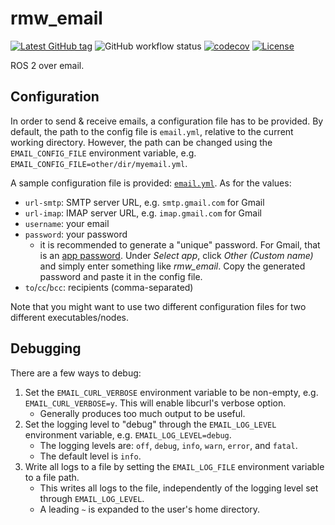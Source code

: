 # rmw_email

[![Latest GitHub tag](https://img.shields.io/github/v/tag/christophebedard/rmw_email?sort=semver&label=v)](https://github.com/christophebedard/rmw_email/tags)
![GitHub workflow status](https://github.com/christophebedard/rmw_email/workflows/Test/badge.svg)
[![codecov](https://codecov.io/gh/christophebedard/rmw_email/branch/master/graph/badge.svg?token=20FSAUKMDB)](https://codecov.io/gh/christophebedard/rmw_email)
[![License](https://img.shields.io/github/license/christophebedard/rmw_email)](https://github.com/christophebedard/rmw_email/blob/master/LICENSE)

ROS 2 over email.

## Configuration

In order to send & receive emails, a configuration file has to be provided.
By default, the path to the config file is `email.yml`, relative to the current working directory.
However, the path can be changed using the `EMAIL_CONFIG_FILE` environment variable, e.g. `EMAIL_CONFIG_FILE=other/dir/myemail.yml`.

A sample configuration file is provided: [`email.yml`](./email/email.yml).
As for the values:

   * `url-smtp`: SMTP server URL, e.g. `smtp.gmail.com` for Gmail
   * `url-imap`: IMAP server URL, e.g. `imap.gmail.com` for Gmail
   * `username`: your email
   * `password`: your password
      * it is recommended to generate a "unique" password. For Gmail, that is an [app password](https://myaccount.google.com/apppasswords). Under *Select app*, click *Other (Custom name)* and simply enter something like *rmw_email*. Copy the generated password and paste it in the config file.
   * `to`/`cc`/`bcc`: recipients (comma-separated)

Note that you might want to use two different configuration files for two different executables/nodes.

## Debugging

There are a few ways to debug:

1. Set the `EMAIL_CURL_VERBOSE` environment variable to be non-empty, e.g. `EMAIL_CURL_VERBOSE=y`. This will enable libcurl's verbose option.
   * Generally produces too much output to be useful.
1. Set the logging level to "debug" through the `EMAIL_LOG_LEVEL` environment variable, e.g. `EMAIL_LOG_LEVEL=debug`.
   * The logging levels are: `off`, `debug`, `info`, `warn`, `error`, and `fatal`.
   * The default level is `info`.
1. Write all logs to a file by setting the `EMAIL_LOG_FILE` environment variable to a file path.
   * This writes all logs to the file, independently of the logging level set through `EMAIL_LOG_LEVEL`.
   * A leading `~` is expanded to the user's home directory.
